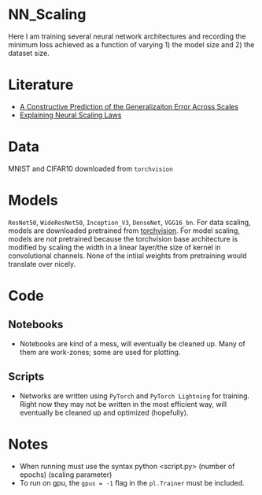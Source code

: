 # NN_Scaling

Here I am training several neural network architectures and recording the minimum loss achieved as a function of varying 1) the model size and 2) the dataset size.

# Literature

* [A Constructive Prediction of the Generalizaiton Error Across Scales](https://arxiv.org/abs/1909.12673)
* [Explaining Neural Scaling Laws](https://arxiv.org/abs/2102.06701)

# Data

MNIST and CIFAR10 downloaded from `torchvision`

# Models

`ResNet50`, `WideResNet50`, `Inception_V3`, `DenseNet`, `VGG16_bn`. For data scaling, models are downloaded pretrained from [torchvision](https://pytorch.org/vision/0.8/models.html). For model scaling, models are *not* pretrained because the torchvision base architecture is modified by scaling the width in a linear layer/the size of kernel in convolutional channels. None of the intiial weights from pretraining would translate over nicely.

# Code

## Notebooks

* Notebooks are kind of a mess, will eventually be cleaned up. Many of them are work-zones; some are used for plotting.

## Scripts

* Networks are written using `PyTorch` and `PyTorch Lightning` for training. Right now they may not be written in the most efficient way, will eventually be cleaned up and optimized (hopefully).

# Notes
* When running must use the syntax python <script.py> (number of epochs) (scaling parameter)
* To run on gpu, the `gpus = -1` flag in the `pl.Trainer` must be included.

